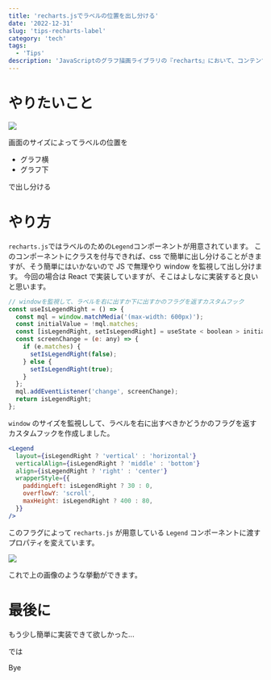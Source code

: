 ```yaml
---
title: 'recharts.jsでラベルの位置を出し分ける'
date: '2022-12-31'
slug: 'tips-recharts-label'
category: 'tech'
tags:
  - 'Tips'
description: 'JavaScriptのグラフ描画ライブラリの『recharts』において、コンテンツ幅が広いときはラベルをグラフの横に、狭いときはラベルをグラフの下に出し分けるのを実装するのに少し手間取ったのでtipsとして記事に残します。'
---
```


# やりたいこと

<img src="@image/recharts_label.gif">

画面のサイズによってラベルの位置を

- グラフ横
- グラフ下

で出し分ける

# やり方

`recharts.js`ではラベルのための`Legend`コンポーネントが用意されています。
このコンポーネントにクラスを付与できれば、css で簡単に出し分けることがきますが、そう簡単にはいかないので JS で無理やり window を監視して出し分けます。
今回の場合は React で実装していますが、そこはよしなに実装すると良いと思います。

```javascript
// windowを監視して、ラベルを右に出すか下に出すかのフラグを返すカスタムフック
const useIsLegendRight = () => {
  const mql = window.matchMedia('(max-width: 600px)');
  const initialValue = !mql.matches;
  const [isLegendRight, setIsLegendRight] = useState < boolean > initialValue;
  const screenChange = (e: any) => {
    if (e.matches) {
      setIsLegendRight(false);
    } else {
      setIsLegendRight(true);
    }
  };
  mql.addEventListener('change', screenChange);
  return isLegendRight;
};
```

`window` のサイズを監視しして、ラベルを右に出すべきかどうかのフラグを返すカスタムフックを作成しました。

```jsx
<Legend
  layout={isLegendRight ? 'vertical' : 'horizontal'}
  verticalAlign={isLegendRight ? 'middle' : 'bottom'}
  align={isLegendRight ? 'right' : 'center'}
  wrapperStyle={{
    paddingLeft: isLegendRight ? 30 : 0,
    overflowY: 'scroll',
    maxHeight: isLegendRight ? 400 : 80,
  }}
/>
```

このフラグによって `recharts.js` が用意している `Legend` コンポーネントに渡すプロパティを変えています。

<img src="@image/recharts_label.gif">

これで上の画像のような挙動ができます。

# 最後に

もう少し簡単に実装できて欲しかった...

では

Bye
